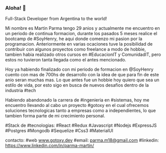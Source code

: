 ### Aloha! 👋
Full-Stack Developer from Argentina to the world!

Mi nombre es Martin Parma tengo 29 anios y actualmente me encuentro en un periodo de continua formacion,
durante los pasados 5 meses realice el bootcamp de #SoyHenry, he aqui donde comenzo mi pasion por la programacion.
Anteriormente en varias ocaciones tuve la posibilidad de contribuir con algunos proyectos como freelance a modo de hobbie,
tambien habia realizado otros cursos en #EducacionIT y ComunidadIT, pero estos no tuvieron tanta llegada como el antes mencionado.

Hoy ya habiendo finalizado con mi periodo de formacion en @SoyHenry cuento con mas de 700hs de desarrollo con la idea de que
para fin de este anio seran muchas mas. 
Lo que antes fue un hobbie hoy quiero que sea un estilo de vida, por esto sigo en busca de nuevos desafios dentro de la industria #tech

Habiendo abandonado la carrera de #ingenieria en #sistemas, hoy me encuentro llevando al cabo un proyecto #gotoxy en el cual ofrecemos
soluciones tecnologicas tanto a empresas como a independientes, lo que tambien forma parte de mi crecimiento personal.

#Stack de #tecnologias:
#React #Redux #Javascript #Nodejs #ExpressJS #Postgres #Mongodb #Sequelize #Css3 #MaterialUI 

contacto:
#web www.gotoxy.dev
#email: parma.m18@gmail.com
#linkedin: https://www.linkedin.com/in/parma-martin/

